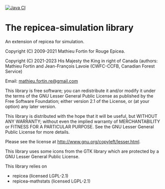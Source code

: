 
<!-- badges: start -->
[![Java CI](https://github.com/CWFC-CCFB/repicea-simulation/actions/workflows/gradle.yml/badge.svg)](https://github.com/CWFC-CCFB/repicea-simulation/actions/workflows/gradle.yml)
<!-- badges: end -->


The repicea-simulation library
=====================================

An extension of repicea for simulation.

Copyright (C) 2009-2021 Mathieu Fortin for Rouge Epicea.

Copyright (C) 2021-2023 His Majesty the King in right of Canada (authors: Mathieu Fortin and Jean-François Lavoie (CWFC-CCFB, Canadian Forest Service)

Email: mathieu.fortin.re@gmail.com

This library is free software; you can redistribute it and/or
modify it under the terms of the GNU Lesser General Public
License as published by the Free Software Foundation; either
version 2.1 of the License, or (at your option) any later version.

This library is distributed with the hope that it will be useful,
but WITHOUT ANY WARRANTY; without even the implied
warranty of MERCHANTABILITY or FITNESS FOR A
PARTICULAR PURPOSE. See the GNU Lesser General Public
License for more details.

Please see the license at http://www.gnu.org/copyleft/lesser.html.

This library uses some icons from the GTK library which are protected 
by a GNU Lesser General Public License. 

This library relies on 
- repicea (licensed LGPL-2.1)  
- repicea-mathstats (licensed LGPL-2.1)